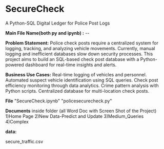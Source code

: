 # SecureCheck
A Python-SQL Digital Ledger for Police Post Logs

**Main File Name(both py and ipynb) :** --

**Problem Statement:**
Police check posts require a centralized system for logging, tracking, and analyzing vehicle movements. Currently, manual logging and inefficient databases slow down security processes. This project aims to build an SQL-based check post database with a Python-powered dashboard for real-time insights and alerts.

**Business Use Cases:**
Real-time logging of vehicles and personnel.
Automated suspect vehicle identification using SQL queries.
Check post efficiency monitoring through data analytics.
Crime pattern analysis with Python scripts.
Centralized database for multi-location check posts.

**File**
"SecureCheck.ipynb"
"policesecurecheck.py"

**Documents**
inside folder (all Word Doc with Screen Shot of the Project)
1)Home Page
2)New Data-Predict and Update
3)Medium_Queries
4)Complex

**data:**

secure_traffic.csv









